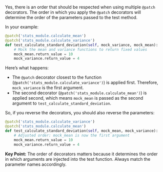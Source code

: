 Yes, there is an order that should be respected when using multiple `@patch` decorators. The order in which you apply the `@patch` decorators will determine the order of the parameters passed to the test method.

In your example:

```python
@patch('stats_module.calculate_mean')
@patch('stats_module.calculate_variance')
def test_calculate_standard_deviation(self, mock_variance, mock_mean):
    # Mock the mean and variance functions to return fixed values
    mock_mean.return_value = 10
    mock_variance.return_value = 4
```

Here’s what happens:
- The `@patch` decorator closest to the function (`@patch('stats_module.calculate_variance')`) is applied first. Therefore, `mock_variance` is the first argument.
- The second decorator (`@patch('stats_module.calculate_mean')`) is applied second, which means `mock_mean` is passed as the second argument to `test_calculate_standard_deviation`.

So, if you reverse the decorators, you should also reverse the parameters:

```python
@patch('stats_module.calculate_variance')
@patch('stats_module.calculate_mean')
def test_calculate_standard_deviation(self, mock_mean, mock_variance):
    # Adjusted order: mock_mean is now the first argument
    mock_mean.return_value = 10
    mock_variance.return_value = 4
```

**Key Point:** The order of decorators matters because it determines the order in which arguments are injected into the test function. Always match the parameter names accordingly.
